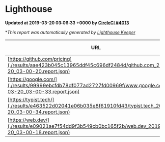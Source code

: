 
# Lighthouse

**Updated at 2019-03-20 03:06:33 +0000 by [CircleCI #4013](https://circleci.com/gh/ItinerisLtd/lighthouse-keeper-example/4013)**

**This report was automatically generated by [Lighthouse Keeper](https://github.com/itinerisltd/lighthouse-keeper)*

| URL | Performance | Accessibility | Best Practices | SEO | PWA | Updated At |
| --- | --- | --- | --- | --- | --- | --- |
| [https://github.com/pricing](./results/aae423b045c13965ddf45c696df2484d/github.com_2019-03-20_03-00-20.report.json) | 0.86 | 0.89 | 0.93 | 0.9 | 0.58 | 2019-03-20T03:00:20.093Z |
| [https://google.com/](./results/99999ebcfdb78df077ad2727fd00969f/www.google.com_2019-03-20_03-00-33.report.json) | 0.96 | 0.71 | 0.93 | 0.82 | 0.58 | 2019-03-20T03:00:33.645Z |
| [https://typist.tech/](./results/e463522d02041e06b035e8f61910fd43/typist.tech_2019-03-20_03-00-34.report.json) | 1 |  |  |  |  | 2019-03-20T03:00:34.551Z |
| [https://web.dev/](./results/e09021ae7f54dd9f3b549cb0bc165f2b/web.dev_2019-03-20_03-00-18.report.json) | 0.97 | 0.93 | 0.93 | 0.96 | 1 | 2019-03-20T03:00:18.601Z |
